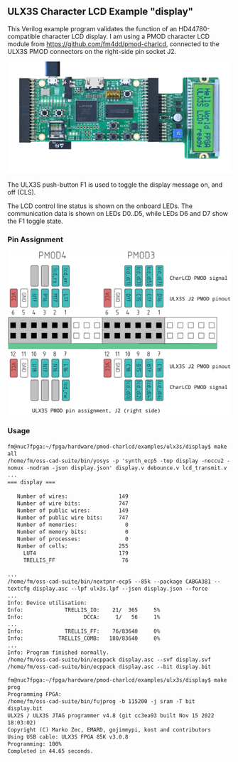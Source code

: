 ## ULX3S Character LCD Example "display"

This Verilog example program validates the function of an HD44780-compatible character LCD display.
I am using a PMOD character LCD module from https://github.com/fm4dd/pmod-charlcd, connected to the
ULX3S PMOD connectors on the right-side pin socket J2.

<img src=./ulx3s-progrun.jpg width="640px">

The ULX3S push-button F1 is used to toggle the display message on, and off (CLS).

The LCD control line status is shown on the onboard LEDs.
The communication data is shown on LEDs D0..D5, while LEDs D6 and D7 show the F1 toggle state.

### Pin Assignment

<img src=./ulx3s-pinout.svg width="600px">

### Usage

```
fm@nuc7fpga:~/fpga/hardware/pmod-charlcd/examples/ulx3s/display$ make all
/home/fm/oss-cad-suite/bin/yosys -p 'synth_ecp5 -top display -noccu2 -nomux -nodram -json display.json' display.v debounce.v lcd_transmit.v
...
=== display ===

   Number of wires:                149
   Number of wire bits:            747
   Number of public wires:         149
   Number of public wire bits:     747
   Number of memories:               0
   Number of memory bits:            0
   Number of processes:              0
   Number of cells:                255
     LUT4                          179
     TRELLIS_FF                     76

...
/home/fm/oss-cad-suite/bin/nextpnr-ecp5 --85k --package CABGA381 --textcfg display.asc --lpf ulx3s.lpf --json display.json --force
...
Info: Device utilisation:
Info: 	          TRELLIS_IO:    21/  365     5%
Info: 	                DCCA:     1/   56     1%
...
Info: 	          TRELLIS_FF:    76/83640     0%
Info: 	        TRELLIS_COMB:   180/83640     0%
...
Info: Program finished normally.
/home/fm/oss-cad-suite/bin/ecppack display.asc --svf display.svf
/home/fm/oss-cad-suite/bin/ecppack display.asc --bit display.bit
```

```
fm@nuc7fpga:~/fpga/hardware/pmod-charlcd/examples/ulx3s/display$ make prog
Programming FPGA:
/home/fm/oss-cad-suite/bin/fujprog -b 115200 -j sram -T bit display.bit
ULX2S / ULX3S JTAG programmer v4.8 (git cc3ea93 built Nov 15 2022 18:03:02)
Copyright (C) Marko Zec, EMARD, gojimmypi, kost and contributors
Using USB cable: ULX3S FPGA 85K v3.0.8
Programming: 100%  
Completed in 44.65 seconds.
```


